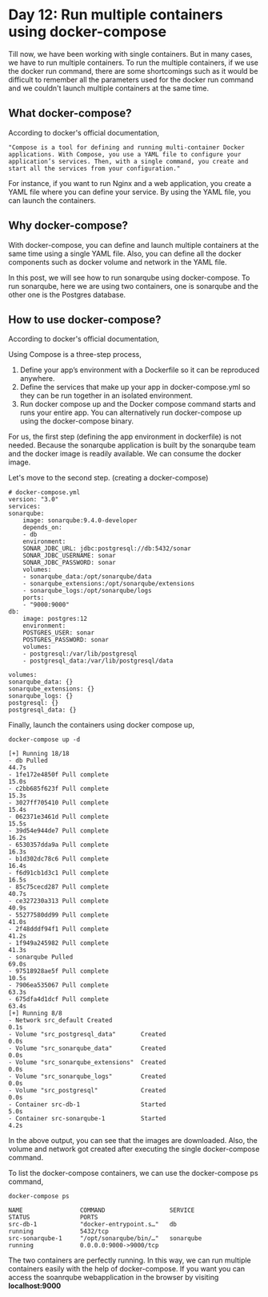 # Day 12: Run multiple containers using docker-compose

Till now, we have been working with single containers. But in many cases, we have to run multiple containers. To run the multiple containers, if we use the docker run command, there are some shortcomings such as it would be difficult to remember all the parameters used for the docker run command and we couldn't launch multiple containers at the same time.

## What docker-compose?

According to docker's official documentation,

    "Compose is a tool for defining and running multi-container Docker applications. With Compose, you use a YAML file to configure your application’s services. Then, with a single command, you create and start all the services from your configuration."

For instance, if you want to run Nginx and a web application, you create a YAML file where you can define your service. By using the YAML file, you can launch the containers.

## Why docker-compose?

With docker-compose, you can define and launch multiple containers at the same time using a single YAML file. Also, you can define all the docker components such as docker volume and network in the YAML file.

In this post, we will see how to run sonarqube using docker-compose. To run sonarqube, here we are using two containers, one is sonarqube and the other one is the Postgres database.

## How to use docker-compose?

According to docker's official documentation,

Using Compose is a three-step process,

1. Define your app’s environment with a Dockerfile so it can be reproduced anywhere.
2. Define the services that make up your app in docker-compose.yml so they can be run together in an isolated environment.
3. Run docker compose up and the Docker compose command starts and runs your entire app. You can alternatively run docker-compose up using the docker-compose binary.

For us, the first step (defining the app environment in dockerfile) is not needed. Because the sonarqube application is built by the sonarqube team and the docker image is readily available. We can consume the docker image.

Let's move to the second step. (creating a docker-compose)

    # docker-compose.yml
    version: "3.0"
    services:
    sonarqube:
        image: sonarqube:9.4.0-developer
        depends_on:
        - db
        environment:
        SONAR_JDBC_URL: jdbc:postgresql://db:5432/sonar
        SONAR_JDBC_USERNAME: sonar
        SONAR_JDBC_PASSWORD: sonar
        volumes:
        - sonarqube_data:/opt/sonarqube/data
        - sonarqube_extensions:/opt/sonarqube/extensions
        - sonarqube_logs:/opt/sonarqube/logs
        ports:
        - "9000:9000"    
    db:
        image: postgres:12
        environment:
        POSTGRES_USER: sonar
        POSTGRES_PASSWORD: sonar
        volumes:
        - postgresql:/var/lib/postgresql
        - postgresql_data:/var/lib/postgresql/data

    volumes:
    sonarqube_data: {}
    sonarqube_extensions: {}
    sonarqube_logs: {}
    postgresql: {}
    postgresql_data: {}

Finally, launch the containers using docker compose up,

    docker-compose up -d

    [+] Running 18/18
    - db Pulled                                                                                       44.7s
    - 1fe172e4850f Pull complete                                                                      15.0s
    - c2bb685f623f Pull complete                                                                      15.3s
    - 3027ff705410 Pull complete                                                                      15.4s
    - 062371e3461d Pull complete                                                                      15.5s
    - 39d54e944de7 Pull complete                                                                      16.2s
    - 6530357dda9a Pull complete                                                                      16.3s
    - b1d302dc78c6 Pull complete                                                                      16.4s
    - f6d91cb1d3c1 Pull complete                                                                      16.5s
    - 85c75cecd287 Pull complete                                                                      40.7s
    - ce327230a313 Pull complete                                                                      40.9s
    - 55277580dd99 Pull complete                                                                      41.0s
    - 2f48dddf94f1 Pull complete                                                                      41.2s
    - 1f949a245982 Pull complete                                                                      41.3s
    - sonarqube Pulled                                                                                69.0s
    - 97518928ae5f Pull complete                                                                      10.5s
    - 7906ea535067 Pull complete                                                                      63.3s
    - 675dfa4d1dcf Pull complete                                                                      63.4s
    [+] Running 8/8
    - Network src_default Created                                                                     0.1s
    - Volume "src_postgresql_data"       Created                                                      0.0s
    - Volume "src_sonarqube_data"        Created                                                      0.0s
    - Volume "src_sonarqube_extensions"  Created                                                      0.0s
    - Volume "src_sonarqube_logs"        Created                                                      0.0s
    - Volume "src_postgresql"            Created                                                      0.0s
    - Container src-db-1                 Started                                                      5.0s
    - Container src-sonarqube-1          Started                                                      4.2s

In the above output, you can see that the images are downloaded. Also, the volume and network got created after executing the single docker-compose command.

To list the docker-compose containers, we can use the docker-compose ps command,

    docker-compose ps

    NAME                COMMAND                  SERVICE             STATUS              PORTS
    src-db-1            "docker-entrypoint.s…"   db                  running             5432/tcp
    src-sonarqube-1     "/opt/sonarqube/bin/…"   sonarqube           running             0.0.0.0:9000->9000/tcp

The two containers are perfectly running. In this way, we can run multiple containers easily with the help of docker-compose. If you want you can access the soanrqube webapplication in the browser by visiting **localhost:9000**